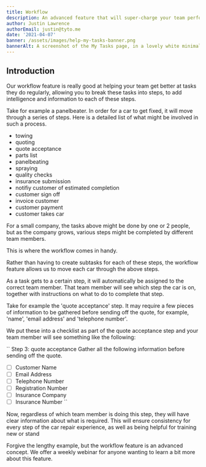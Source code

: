 ```yaml
---
title: Workflow
description: An advanced feature that will super-charge your team performance.
author: Justin Lawrence
authorEmail: justin@tyto.me
date: '2021-04-07'
banner: /assets/images/help-my-tasks-banner.png
bannerAlt: A screenshot of the My Tasks page, in a lovely white minimalist theme
---
```


## Introduction

Our workflow feature is really good at helping your team get better at tasks they do regularly, allowing you to break these tasks into steps, to add intelligence and information to each of these steps.

Take for example a panelbeater. In order for a car to get fixed, it will move through a series of steps. Here is a detailed list of what might be involved in such a process.

- towing
- quoting
- quote acceptance
- parts list
- panelbeating
- spraying
- quality checks
- insurance submission
- notifiy customer of estimated completion
- customer sign off
- invoice customer
- customer payment
- customer takes car

For a small company, the tasks above might be done by one or 2 people, but as the company grows, various steps might be completed by different team members.

This is where the workflow comes in handy.

Rather than having to create subtasks for each of these steps, the workflow feature allows us to move each car through the above steps.

As a task gets to a certain step, it will automatically be assigned to the correct team member. That team member will see which step the car is on, together with instructions on what to do to complete that step.

Take for example the 'quote acceptance' step. It may require a few pieces of information to be gathered before sending off the quote, for example, 'name', 'email address' and 'telephone number'.

We put these into a checklist as part of the quote acceptance step and your team member will see something like the following:

``
Step 3: quote acceptance
Gather all the following information before sending off the quote.

- [ ] Customer Name
- [ ] Email Address
- [ ] Telephone Number
- [ ] Registration Number
- [ ] Insurance Company
- [ ] Insurance Number
      ``

Now, regardless of which team member is doing this step, they will have clear information about what is required. This will ensure consistency for every step of the car repair experience, as well as being helpful for training new or stand

Forgive the lengthy example, but the workflow feature is an advanced concept. We offer a weekly webinar for anyone wanting to learn a bit more about this feature.
